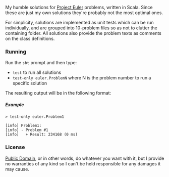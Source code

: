 My humble solutions for [Project Euler](https://projecteuler.net/) problems, written in Scala. Since these are just my own solutions they're probably not the most optimal ones.

For simplicity, solutions are implemented as unit tests which can be run individually, and are grouped into 10-problem files so as not to clutter the containing folder. All solutions also provide the problem texts as comments on the class definitions.

### Running

Run the `sbt` prompt and then type:

* `test` to run all solutions
* `test-only euler.ProblemN` where N is the problem number to run a specific solution

The resulting output will be in the following format:

##### Example

```
> test-only euler.Problem1
```

```
[info] Problem1:
[info] - Problem #1
[info]   + Result: 234168 (0 ms)
```

### License

[Public Domain](http://choosealicense.com/licenses/unlicense/), or in other words, do whatever you want with it, but I provide no warranties of any kind so I can't be held responsible for any damages it may cause.
